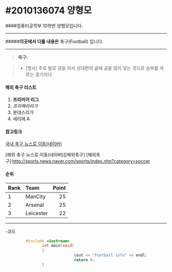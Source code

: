 #2010136074 양형모
===================
####컴퓨터공학부 10학번 양형모입니다.

----------

#####**이곳에서 다룰 내용은**
축구(Football) 입니다.

-------------

> **축구:**

> - [명사] 주로 발로 공을 차서 상대편의 골에 공을 많이 넣는 것으로 승부를 겨루는 경기이다.


#### <i class="icon-list"></i> **해외 축구 리스트**

1. **프리미어 리그**
2. *프리메라리가*
3. 분데스리가
4. 세리에 A

#### <i class="icon-link"></i> 참고링크
[국내 축구 뉴스로 이동(네이버)](http://sports.news.naver.com/sports/index.nhn?category=soccer)

[해외 축구 뉴스로 이동(네이버)][해외축구]
[해외축구]:http://sports.news.naver.com/sports/index.nhn?category=soccer


#### <i class="icon-list"> </i> 순위
|Rank | Team        | Point |
|:----|:----------- | ----: |
| 1   | ManCity     | 25    |
| 2   | Arsenal     | 25    |
| 3   | Leicester   | 22    |

-------------------------------------------
 -코드
 ```cpp
          #include <iostream>
                 int main(void)
                 {
                               cout << "Football info" << endl;
                               return 0;
                 }
```

